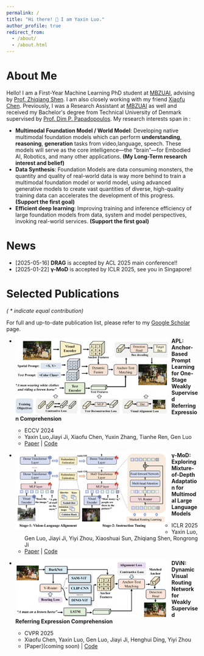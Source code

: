 ```yaml
---
permalink: /
title: "Hi there! 👋 I am Yaxin Luo."
author_profile: true
redirect_from: 
  - /about/
  - /about.html
---
```


About Me
======
Hello! I am a First-Year Machine Learning PhD student at [MBZUAI](https://mbzuai.ac.ae/), advising by [Prof. Zhiqiang Shen](https://scholar.google.com/citations?user=DGr0fVoAAAAJ&hl=en). I am also closely working with my friend [Xiaofu Chen](https://scholar.google.com/citations?user=dks3OoUAAAAJ&hl=en). Previously, I was a Research Assistant at [MBZUAI](https://mbzuai.ac.ae/) as well and received my Bachelor's degree from Technical University of Denmark supervised by [Prof. Dim P. Papadopoulos](https://scholar.google.com/citations?user=-_JAhdQAAAAJ&hl=en). My research interests span in :
- **Multimodal Foundation Model / World Model**: Developing native multimodal foundation models which can perform  **understanding**, **reasoning**, **generation** tasks from video,language, speech. These models will serve as the core intelligence—the "brain"—for Embodied AI, Robotics, and many other applications. **(My Long-Term research interest and belief)**
- **Data Synthesis**: Foundation Models are data consuming monsters, the quantity and quality of real-world data is way more behind to train a multimodal foundation model or world model, using advanced generative models to create vast quantities of diverse, high-quality training data can accelerates the development of this progress. **(Support the first goal)**
- **Efficient deep learning**: Improving training and inference efficiency of large foundation models from data, system and model perspectives, invoking real-world services. **(Support the first goal)**

News
======
- [2025-05-16] **DRAG** is accepted by ACL 2025 main conference!!
- [2025-01-22] **γ-MoD** is accepted by ICLR 2025, see you in Singapore!

Selected Publications
======
*( * indicate equal contribution)*

For full and up-to-date publication list, please refer to my [Google Scholar](https://scholar.google.com/citations?user=tEaSCzYAAAAJ&hl=en) page.

* <img src="./images/APL.png" width="400px" align="left" style="margin-right:10px"> **APL: Anchor-Based Prompt Learning for One-Stage Weakly Supervised Referring Expression Comprehension**
  * ECCV 2024
  * Yaxin Luo,Jiayi Ji, Xiaofu Chen, Yuxin Zhang, Tianhe Ren, Gen Luo
  * [Paper](https://link.springer.com/chapter/10.1007/978-3-031-72624-8_12) | [Code](https://github.com/Yaxin9Luo/APL)

* <img src="./images/MoD.png" width="400px" align="left" style="margin-right:10px"> **γ-MoD: Exploring Mixture-of-Depth Adaptation for Multimodal Large Language Models**
  * ICLR 2025
  * Yaxin Luo, Gen Luo, Jiayi Ji, Yiyi Zhou, Xiaoshuai Sun, Zhiqiang Shen, Rongrong Ji
  * [Paper](https://arxiv.org/abs/2410.13859) | [Code](https://github.com/Yaxin9Luo/gamma-MoD)

* <img src="./images/DViN.png" width="400px" align="left" style="margin-right:10px"> **DViN: Dynamic Visual Routing Network for Weakly Supervised Referring Expression Comprehension**
  * CVPR 2025
  * Xiaofu Chen, Yaxin Luo, Gen Luo, Jiayi Ji, Henghui Ding, Yiyi Zhou
  * [Paper](coming soon) | [Code](https://github.com/XxFChen/DViN)